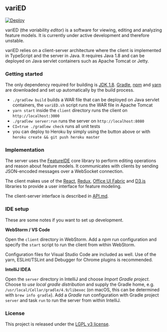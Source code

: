 ## variED

[![Deploy](https://www.herokucdn.com/deploy/button.svg)](https://heroku.com/deploy?template=https://github.com/ekuiter/variED)

variED (the *vari*ability *ed*itor) is a software for viewing, editing and
analyzing feature models. It is currently under active development and therefore
unstable.

variED relies on a client-server architecture where the client is implemented in
TypeScript and the server in Java. It requires Java 1.8 and can be deployed on
Java servlet containers such as Apache Tomcat or Jetty.

### Getting started

The only dependency required for building is [JDK
1.8](http://www.oracle.com/technetwork/java/javase/downloads/jdk8-downloads-2133151.html).
[Gradle](https://gradle.org/), [npm](https://nodejs.org/) and
[yarn](https://yarnpkg.com/) are downloaded and set up automatically by the
build process.

- `./gradlew build` builds a WAR file that can be deployed on Java servlet
  containers, the `variED.sh` script runs the WAR file in Apache Tomcat
- `yarn start` inside the `client` directory runs the client on
  `http://localhost:3000`
- `./gradlew server:run` runs the server on `http://localhost:8080`
- `CI=true ./gradlew check` runs all unit tests
- you can deploy to Heroku by simply using the button above or with `heroku
  create && git push heroku master`

### Implementation

The server uses the [FeatureIDE](https://featureide.github.io/) core library to
perform editing operations and reason about feature models. It communicates with
clients by sending JSON-encoded messages over a WebSocket connection.

The client makes use of the [React](https://reactjs.org/),
[Redux](https://redux.js.org/), [Office UI
Fabric](https://developer.microsoft.com/en-us/fabric) and
[D3.js](https://d3js.org/) libraries to provide a user interface for feature
modeling.

The client-server interface is described in [API.md](API.md).

### IDE setup

These are some notes if you want to set up development.

**WebStorm / VS Code**

Open the `client` directory in WebStorm. Add a *npm* run configuration and
specify the `start` script to run the client from within WebStorm.

Configuration files for Visual Studio Code are included as well. Use of the
yarn, ESLint/TSLint and Debugger for Chrome plugins is recommended.

**IntelliJ IDEA**

Open the `server` directory in IntelliJ and choose *Import Gradle project*.
Choose to *use local gradle distribution* and supply the Gradle home, e.g.
`/usr/local/Cellar/gradle/4.9/libexec` (on macOS, this can be determined with
`brew info gradle`). Add a *Gradle* run configuration with Gradle project
`server` and task `run` to run the server from within IntelliJ.

### License

This project is released under the [LGPL v3 license](LICENSE.txt).
